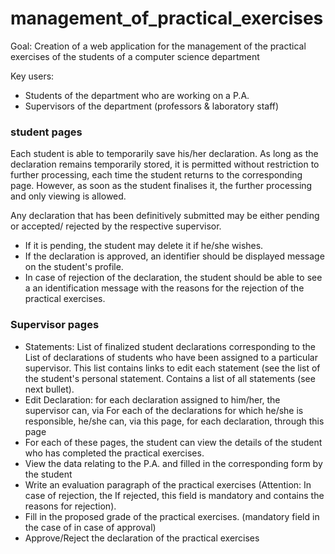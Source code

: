 # management_of_practical_exercises
Goal: Creation of a web application for the management of the practical exercises  of the students of a computer science department

Key users:
- Students of the department who are working on a P.A.
- Supervisors of the department (professors & laboratory staff)

### student pages
Each student is able to temporarily save his/her declaration. As long as the
declaration remains temporarily stored, it is permitted without restriction to
further processing, each time the student returns to the corresponding
page. However, as soon as the student finalises it, the
further processing and only viewing is allowed.

Any declaration that has been definitively submitted may be either pending or accepted/
rejected by the respective supervisor.
- If it is pending, the student may delete it if he/she wishes.
- If the declaration is approved, an identifier should be displayed
message on the student's profile.
- In case of rejection of the declaration, the student should be able to see a
an identification message with the reasons for the rejection of the practical exercises.

 ### Supervisor pages
- Statements: List of finalized student declarations corresponding to the
List of declarations of students who have been assigned to a particular supervisor. This list contains links to edit each statement (see the list of the student's personal statement.
Contains a list of all statements (see next bullet).
- Edit Declaration: for each declaration assigned to him/her, the supervisor can, via
For each of the declarations for which he/she is responsible, he/she can, via this page, for each declaration, through this page
- For each of these pages, the student can view the details of the student who has completed the practical exercises.
- View the data relating to the P.A. and filled in the corresponding form by
the student
- Write an evaluation paragraph of the practical exercises (Attention: In case of rejection, the
If rejected, this field is mandatory and contains the reasons for rejection).
- Fill in the proposed grade of the practical exercises. (mandatory field in the case of
in case of approval)
- Approve/Reject the declaration of the practical exercises
